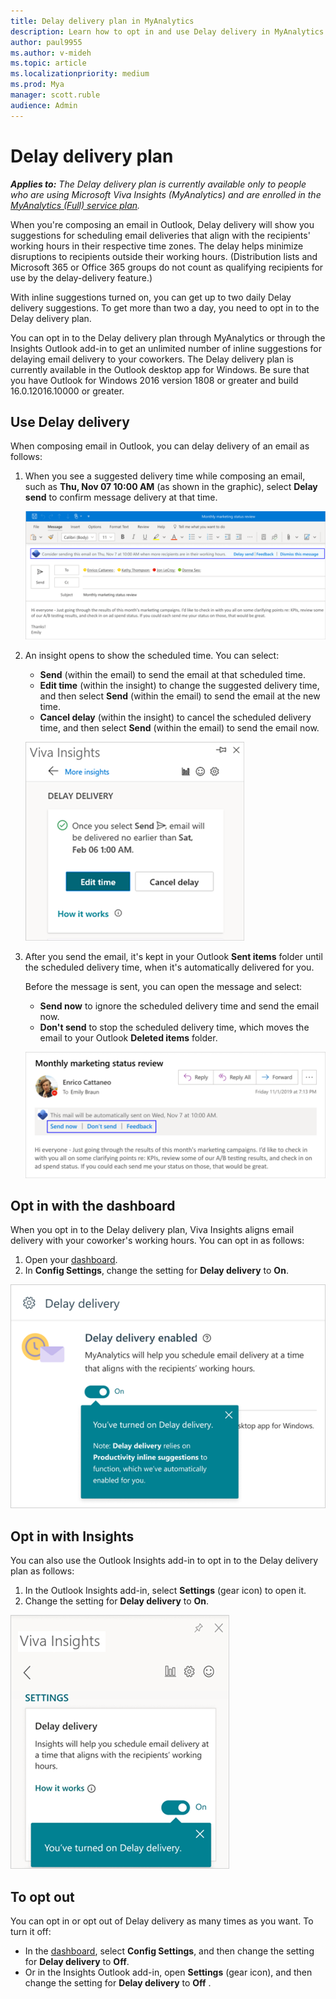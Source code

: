 ```yaml
---
title: Delay delivery plan in MyAnalytics
description: Learn how to opt in and use Delay delivery in MyAnalytics for suggestions on when to send email during your coworker's working hours
author: paul9955
ms.author: v-mideh
ms.topic: article
ms.localizationpriority: medium 
ms.prod: Mya
manager: scott.ruble
audience: Admin
---
```


# Delay delivery plan

_**Applies to:** The Delay delivery plan is currently available only to people who are using Microsoft Viva Insights (MyAnalytics) and are enrolled in the [MyAnalytics (Full) service plan](../overview/plans-environments.md)._

When you're composing an email in Outlook, Delay delivery will show you suggestions for scheduling email deliveries that align with the recipients' working hours in their respective time zones. The delay helps minimize disruptions to recipients outside their working hours. (Distribution lists and Microsoft 365 or Office 365 groups do not count as qualifying recipients for use by the delay-delivery feature.)

With inline suggestions turned on, you can get up to two daily Delay delivery suggestions. To get more than two a day, you need to opt in to the Delay delivery plan.

You can opt in to the Delay delivery plan through MyAnalytics or through the Insights Outlook add-in to get an unlimited number of inline suggestions for delaying email delivery to your coworkers. The Delay delivery plan is currently available in the Outlook desktop app for Windows. Be sure that you have Outlook for Windows 2016 version 1808 or greater and build 16.0.12016.10000 or greater.

## Use Delay delivery

When composing email in Outlook, you can delay delivery of an email as follows:

1. When you see a suggested delivery time while composing an email, such as **Thu, Nov 07 10:00 AM** (as shown in the graphic), select **Delay send** to confirm message delivery at that time.

   ![Delay delivery inline suggestion](../../Images/mya/use/delay-delivery-inline-2.png)

2. An insight opens to show the scheduled time. You can select:

   * **Send** (within the email) to send the email at that scheduled time.
   * **Edit time** (within the insight) to change the suggested delivery time, and then select **Send** (within the email) to send the email at the new time.
   * **Cancel delay** (within the insight) to cancel the scheduled delivery time, and then select **Send** (within the email) to send the email now.

   ![Delay delivery insight options](../../Images/mya/use/delay-delivery-inline-3.png)

3. After you send the email, it's kept in your Outlook **Sent items** folder until the scheduled delivery time, when it's automatically delivered for you.

   Before the message is sent, you can open the message and select:

   * **Send now** to ignore the scheduled delivery time and send the email now.
   * **Don't send** to stop the scheduled delivery time, which moves the email to your Outlook **Deleted items** folder.

   ![Delay delivery options](../../Images/mya/use/delay-inline-2.png)

## Opt in with the dashboard

When you opt in to the Delay delivery plan, Viva Insights aligns email delivery with your coworker's working hours. You can opt in as follows:

1. Open your [dashboard](https://myanalytics.microsoft.com).
2. In **Config Settings**, change the setting for **Delay delivery** to **On**.

  ![Turn on Delay delivery in the dashboard](../../Images/mya/use/delay-on-mya.png)

## Opt in with Insights

You can also use the Outlook Insights add-in to opt in to the Delay delivery plan as follows:

1. In the Outlook Insights add-in, select **Settings** (gear icon) to open it.
2. Change the setting for **Delay delivery** to **On**.

![Turn on Delay delivery in the Insights add-in.](../../Images/mya/use/try-delay-add-in-2.png)

## To opt out

You can opt in or opt out of Delay delivery as many times as you want. To turn it off:

* In the [dashboard](https://myanalytics.microsoft.com), select **Config Settings**, and then change the setting for **Delay delivery** to **Off**.
* Or in the Insights Outlook add-in, open **Settings** (gear icon), and then change the setting for **Delay delivery** to **Off** .
